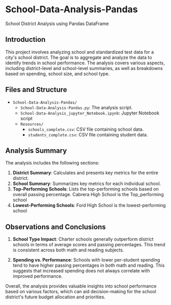 # School-Data-Analysis-Pandas
School District Analysis using Pandas DataFrame


## Introduction
This project involves analyzing school and standardized test data for a city's school district. The goal is to aggregate and analyze the data to identify trends in school performance. The analysis covers various aspects, including district-level and school-level summaries, as well as breakdowns based on spending, school size, and school type.

## Files and Structure
- `School-Data-Analysis-Pandas/`
  - `School-Data-Analysis-Pandas.py`: The analysis script.
  - `School-Data-Analysis_jupyter_Notebook.ipynb`: Jupyter Notebook script
  - `Resources/`
    - `schools_complete.csv`: CSV file containing school data.
    - `students_complete.csv`: CSV file containing student data.

## Analysis Summary
The analysis includes the following sections:

1. **District Summary**: Calculates and presents key metrics for the entire district.
2. **School Summary**: Summarizes key metrics for each individual school.
3. **Top-Performing Schools**: Lists the top-performing schools based on overall passing percentage. Cabrera High School is the Top_performing school 
4. **Lowest-Performing Schools**: Ford High School is the lowest-performing school

## Observations and Conclusions
1. **School Type Impact**: Charter schools generally outperform district schools in terms of average scores and passing percentages. This trend is consistent across both math and reading subjects.

2. **Spending vs. Performance**: Schools with lower per-student spending tend to have higher passing percentages in both math and reading. This suggests that increased spending does not always correlate with improved performance.

Overall, the analysis provides valuable insights into school performance based on various factors, which can aid decision-making for the school district's future budget allocation and priorities.

